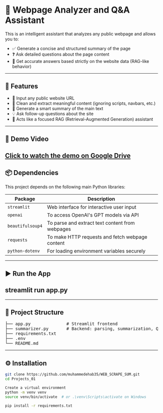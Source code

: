 # 🧠 Webpage Analyzer and Q&A Assistant

This is an intelligent assistant that analyzes any public webpage and allows you to:
- ✅ Generate a concise and structured summary of the page
- ❓ Ask detailed questions about the page content
- 💬 Get accurate answers based strictly on the website data (RAG-like behavior)
---

## 🚀 Features

- 🔗 Input any public website URL
- 🧹 Clean and extract meaningful content (ignoring scripts, navbars, etc.)
- 📝 Generate a smart summary of the main text
- 💡 Ask follow-up questions about the site
- 🧠 Acts like a focused RAG (Retrieval-Augmented Generation) assistant

---

## 🎥 Demo Video

[Click to watch the demo on Google Drive](https://drive.google.com/file/d/1QMWz4-Kp5oVGJhXAW1jsbF-aPtrVOHFO/view?usp=drive_link)
---
## 📦 Dependencies

This project depends on the following main Python libraries:

| Package              | Description                                      |
|----------------------|--------------------------------------------------|
| `streamlit`          | Web interface for interactive user input         |
| `openai`             | To access OpenAI's GPT models via API            |
| `beautifulsoup4`     | To parse and extract text content from webpages  |
| `requests`           | To make HTTP requests and fetch webpage content  |
| `python-dotenv`      | For loading environment variables securely       |

---
## ▶️ Run the App

streamlit run app.py
---
---
## 📁 Project Structure
<pre>
├── app.py              # Streamlit frontend
├── summarizer.py       # Backend: parsing, summarization, QA logic
├── requirements.txt
├── .env               
└── README.md
</pre>
---

## ⚙️ Installation
```bash
git clone https://github.com/muhammedehab35/WEB_SCRAPE_SUM.git
cd Projects_01

Create a virtual environment
python -m venv venv
source venv/bin/activate  # or .\venv\Scripts\activate on Windows

pip install -r requirements.txt


